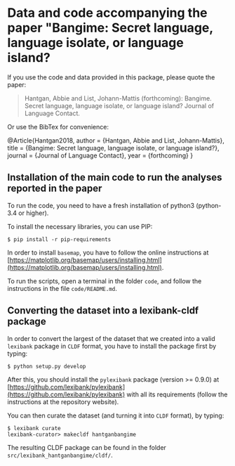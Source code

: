 # Data and code accompanying the paper "Bangime: Secret language, language isolate, or language island?

If you use the code and data provided in this package, please quote the paper:

> Hantgan, Abbie and List, Johann-Mattis (forthcoming): Bangime. Secret language, language isolate, or language island? Journal of Language Contact.

Or use the BibTex for convenience:

@Article{Hantgan2018,
  author    = {Hantgan, Abbie and List, Johann-Mattis},
  title     = {Bangime: Secret language, language isolate, or language island?},
  journal   = {Journal of Language Contact},
  year      = {forthcoming}
}

## Installation of the main code to run the analyses reported in the paper

To run the code, you need to have a fresh installation of python3 (python-3.4 or higher).

To install the necessary libraries, you can use PIP:

```shell
$ pip install -r pip-requirements
```

In order to install `basemap`, you have to follow the online instructions at [https://matplotlib.org/basemap/users/installing.html](https://matplotlib.org/basemap/users/installing.html). 

To run the scripts, open a terminal in the folder `code`, and follow the instructions in the file `code/README.md`.

## Converting the dataset into a lexibank-cldf package

In order to convert the largest of the dataset that we created into a valid `lexibank` package in `CLDF` format, you have to install the package first by typing:

```shell
$ python setup.py develop
```

After this, you should install the `pylexibank` package (version >= 0.9.0) at [https://github.com/lexibank/pylexibank](https://github.com/lexibank/pylexibank) with all its requirements (follow the instructions at the repository website).

You can then curate the dataset (and turning it into `CLDF` format), by typing:

```shell
$ lexibank curate
lexibank-curator> makecldf hantganbangime
```

The resulting CLDF package can be found in the folder `src/lexibank_hantganbangime/cldf/`.



